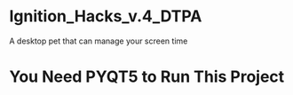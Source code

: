 # Ignition_Hacks_v.4_DTPA
A desktop pet that can manage your screen time
# You Need PYQT5 to Run This Project
